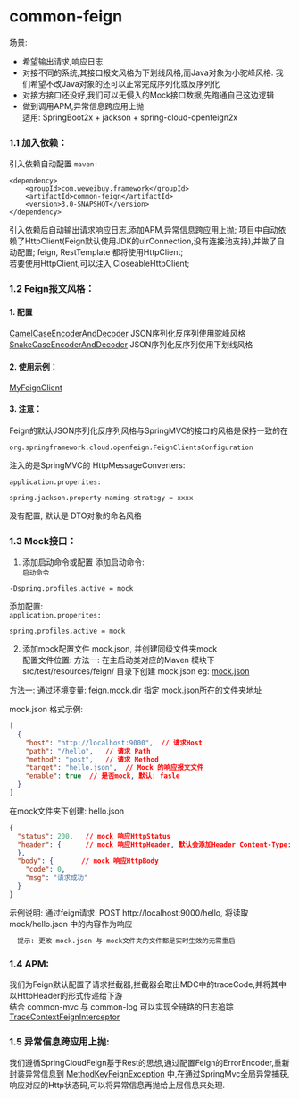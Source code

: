 # common-feign
  场景: 
   - 希望输出请求,响应日志  
   - 对接不同的系统,其接口报文风格为下划线风格,而Java对象为小驼峰风格. 我们希望不改Java对象的还可以正常完成序列化或反序列化  
   - 对接方接口还没好,我们可以无侵入的Mock接口数据,先跑通自己这边逻辑  
   - 做到调用APM,异常信息跨应用上抛   
  适用: SpringBoot2x + jackson + spring-cloud-openfeign2x 


### 1.1 加入依赖：
  引入依赖自动配置
`maven:`
```
<dependency>
    <groupId>com.weweibuy.framework</groupId>
    <artifactId>common-feign</artifactId>
    <version>3.0-SNAPSHOT</version>
</dependency>
```
  引入依赖后自动输出请求响应日志,添加APM,异常信息跨应用上抛; 
  项目中自动依赖了HttpClient(Feign默认使用JDK的ulrConnection,没有连接池支持),并做了自动配置; feign, RestTemplate 都将使用HttpClient;  
  若要使用HttpClient,可以注入 CloseableHttpClient;


### 1.2 Feign报文风格：
#### 1. 配置
  [CamelCaseEncoderAndDecoder](src/main/java/com/weweibuy/framework/common/feign/support/CamelCaseEncoderAndDecoder.java) JSON序列化反序列使用驼峰风格  
  [SnakeCaseEncoderAndDecoder](src/main/java/com/weweibuy/framework/common/feign/support/SnakeCaseEncoderAndDecoder.java) JSON序列化反序列使用下划线风格


#### 2. 使用示例：
  [MyFeignClient](../../samples/src/main/java/com/weweibuy/framework/samples/client/MyFeignClient.java) 
  
#### 3. 注意：
  Feign的默认JSON序列化反序列风格与SpringMVC的接口的风格是保持一致的在
  ```
  org.springframework.cloud.openfeign.FeignClientsConfiguration
  ```
  注入的是SpringMVC的 HttpMessageConverters: 

`application.properites:`
```
spring.jackson.property-naming-strategy = xxxx
```
  没有配置, 默认是 DTO对象的命名风格
  

### 1.3 Mock接口：
   1. 添加启动命令或配置
  添加启动命令:  
`启动命令`
```
-Dspring.profiles.active = mock
```
   添加配置:  
`application.properites:`
```
spring.profiles.active = mock
```
   2. 添加mock配置文件 mock.json, 并创建同级文件夹mock  
   配置文件位置: 
   方法一: 
     在主启动类对应的Maven 模块下 src/test/resources/feign/ 目录下创建 mock.json 
     eg: [mock.json](../../samples/src/test/resources/feign/mock.json) 
 
   方法一: 
     通过环境变量: feign.mock.dir 指定 mock.json所在的文件夹地址
   
   mock.json 格式示例:
```json
[
  {
    "host": "http://localhost:9000",  // 请求Host
    "path": "/hello",   // 请求 Path
    "method": "post",   // 请求 Method
    "target": "hello.json",  // Mock 的响应报文文件
    "enable": true  // 是否mock, 默认: fasle
  }
]
```
  在mock文件夹下创建: hello.json
```json
{
  "status": 200,   // mock 响应HttpStatus
  "header": {      // mock 响应HttpHeader, 默认会添加Header Content-Type:application/json
  },
  "body": {       // mock 响应HttpBody
    "code": 0,
    "msg": "请求成功"
  }
}
```
  示例说明: 
    通过feign请求: POST http://localhost:9000/hello, 将读取 mock/hello.json 中的内容作为响应
```txt
  提示: 更改 mock.json 与 mock文件夹的文件都是实时生效的无需重启
```

### 1.4 APM:
   我们为Feign默认配置了请求拦截器,拦截器会取出MDC中的traceCode,并将其中以HttpHeader的形式传递给下游  
   结合 common-mvc 与 common-log 可以实现全链路的日志追踪
    [TraceContextFeignInterceptor](src/main/java/com/weweibuy/framework/common/feign/log/TraceContextFeignInterceptor.java) 


### 1.5 异常信息跨应用上抛:
   我们遵循SpringCloudFeign基于Rest的思想,通过配置Feign的ErrorEncoder,重新封装异常信息到
   [MethodKeyFeignException](../common-core/src/main/java/com/weweibuy/framework/common/core/exception/MethodKeyFeignException.java)
    中,在通过SpringMvc全局异常捕获,响应对应的Http状态码,可以将异常信息再抛给上层信息来处理.
